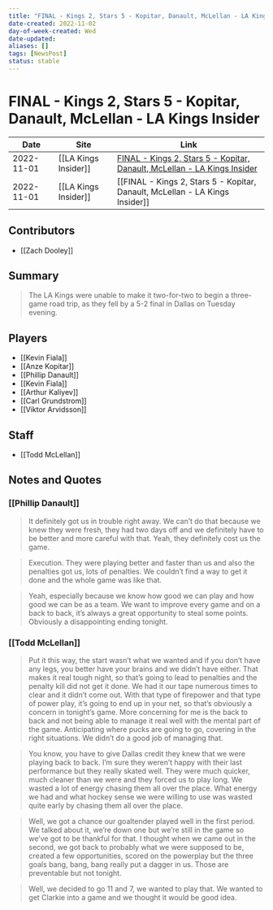 ```yaml
---
title: "FINAL - Kings 2, Stars 5 - Kopitar, Danault, McLellan - LA Kings Insider"
date-created: 2022-11-02
day-of-week-created: Wed
date-updated: 
aliases: []
tags: [NewsPost]
status: stable
---
```


# FINAL - Kings 2, Stars 5 - Kopitar, Danault, McLellan - LA Kings Insider

| Date       | Site                 | Link                                                                                                                                                              |
| ---------- | -------------------- | ----------------------------------------------------------------------------------------------------------------------------------------------------------------- |
| 2022-11-01 | [[LA Kings Insider]] | [FINAL - Kings 2, Stars 5 - Kopitar, Danault, McLellan - LA Kings Insider](https://lakingsinsider.com/2022/11/01/final-kings-2-stars-5-kopitar-danault-mclellan/) |
| 2022-11-01 | [[LA Kings Insider]] | [[FINAL - Kings 2, Stars 5 - Kopitar, Danault, McLellan - LA Kings Insider]]                                                                                      |

## Contributors
- [[Zach Dooley]]


## Summary
> The LA Kings were unable to make it two-for-two to begin a three-game road trip, as they fell by a 5-2 final in Dallas on Tuesday evening.


## Players
- [[Kevin Fiala]]
- [[Anze Kopitar]]
- [[Phillip Danault]]
- [[Kevin Fiala]]
- [[Arthur Kaliyev]]
- [[Carl Grundstrom]]
- [[Viktor Arvidsson]]


## Staff
- [[Todd McLellan]]


## Notes and Quotes
### [[Phillip Danault]]
> It definitely got us in trouble right away. We can’t do that because we knew they were fresh, they had two days off and we definitely have to be better and more careful with that. Yeah, they definitely cost us the game.

> Execution. They were playing better and faster than us and also the penalties got us, lots of penalties. We couldn’t find a way to get it done and the whole game was like that.

> Yeah, especially because we know how good we can play and how good we can be as a team. We want to improve every game and on a back to back, it’s always a great opportunity to steal some points. Obviously a disappointing ending tonight.

### [[Todd McLellan]]
> Put it this way, the start wasn’t what we wanted and if you don’t have any legs, you better have your brains and we didn’t have either. That makes it real tough night, so that’s going to lead to penalties and the penalty kill did not get it done. We had it our tape numerous times to clear and it didn’t come out. With that type of firepower and that type of power play, it’s going to end up in your net, so that’s obviously a concern in tonight’s game. More concerning for me is the back to back and not being able to manage it real well with the mental part of the game. Anticipating where pucks are going to go, covering in the right situations. We didn’t do a good job of managing that.

> You know, you have to give Dallas credit they knew that we were playing back to back. I’m sure they weren’t happy with their last performance but they really skated well. They were much quicker, much cleaner than we were and they forced us to play long. We wasted a lot of energy chasing them all over the place. What energy we had and what hockey sense we were willing to use was wasted quite early by chasing them all over the place.

> Well, we got a chance our goaltender played well in the first period. We talked about it, we’re down one but we’re still in the game so we’ve got to be thankful for that. I thought when we came out in the second, we got back to probably what we were supposed to be, created a few opportunities, scored on the powerplay but the three goals bang, bang, bang really put a dagger in us. Those are preventable but not tonight.

> Well, we decided to go 11 and 7, we wanted to play that. We wanted to get Clarkie into a game and we thought it would be good idea.

